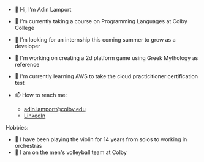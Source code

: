 - 👋 Hi, I’m Adin Lamport
- 🌱 I’m currently taking a course on Programming Languages at Colby College 
- 👔 I’m looking for an internship this coming summer to grow as a developer
- 🎯 I'm working on creating a 2d platform game using Greek Mythology as reference
- 📔 I'm currently learning AWS to take the cloud practicitioner certification test


- 📫 How to reach me:
  - adin.lamport@colby.edu
  - <a href="https://www.linkedin.com/in/adinlamport"> LinkedIn </a>

Hobbies:
- 🎼 I have been playing the violin for 14 years from solos to working in orchestras
- 🏐 I am on the men's volleyball team at Colby

<!-- - 👀 I’m interested in game design  -->
